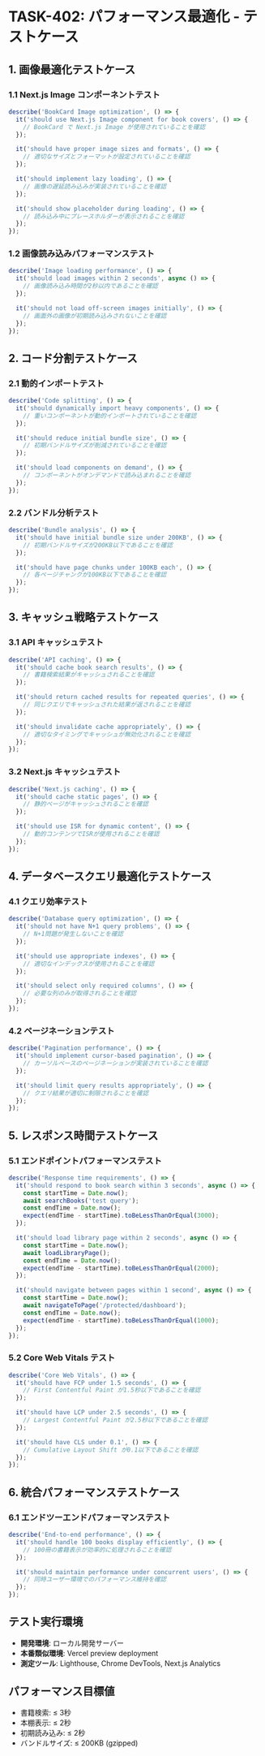 # TASK-402: パフォーマンス最適化 - テストケース

## 1. 画像最適化テストケース

### 1.1 Next.js Image コンポーネントテスト
```typescript
describe('BookCard Image optimization', () => {
  it('should use Next.js Image component for book covers', () => {
    // BookCard で Next.js Image が使用されていることを確認
  });

  it('should have proper image sizes and formats', () => {
    // 適切なサイズとフォーマットが設定されていることを確認
  });

  it('should implement lazy loading', () => {
    // 画像の遅延読み込みが実装されていることを確認
  });

  it('should show placeholder during loading', () => {
    // 読み込み中にプレースホルダーが表示されることを確認
  });
});
```

### 1.2 画像読み込みパフォーマンステスト
```typescript
describe('Image loading performance', () => {
  it('should load images within 2 seconds', async () => {
    // 画像読み込み時間が2秒以内であることを確認
  });

  it('should not load off-screen images initially', () => {
    // 画面外の画像が初期読み込みされないことを確認
  });
});
```

## 2. コード分割テストケース

### 2.1 動的インポートテスト
```typescript
describe('Code splitting', () => {
  it('should dynamically import heavy components', () => {
    // 重いコンポーネントが動的インポートされていることを確認
  });

  it('should reduce initial bundle size', () => {
    // 初期バンドルサイズが削減されていることを確認
  });

  it('should load components on demand', () => {
    // コンポーネントがオンデマンドで読み込まれることを確認
  });
});
```

### 2.2 バンドル分析テスト
```typescript
describe('Bundle analysis', () => {
  it('should have initial bundle size under 200KB', () => {
    // 初期バンドルサイズが200KB以下であることを確認
  });

  it('should have page chunks under 100KB each', () => {
    // 各ページチャンクが100KB以下であることを確認
  });
});
```

## 3. キャッシュ戦略テストケース

### 3.1 API キャッシュテスト
```typescript
describe('API caching', () => {
  it('should cache book search results', () => {
    // 書籍検索結果がキャッシュされることを確認
  });

  it('should return cached results for repeated queries', () => {
    // 同じクエリでキャッシュされた結果が返されることを確認
  });

  it('should invalidate cache appropriately', () => {
    // 適切なタイミングでキャッシュが無効化されることを確認
  });
});
```

### 3.2 Next.js キャッシュテスト
```typescript
describe('Next.js caching', () => {
  it('should cache static pages', () => {
    // 静的ページがキャッシュされることを確認
  });

  it('should use ISR for dynamic content', () => {
    // 動的コンテンツでISRが使用されることを確認
  });
});
```

## 4. データベースクエリ最適化テストケース

### 4.1 クエリ効率テスト
```typescript
describe('Database query optimization', () => {
  it('should not have N+1 query problems', () => {
    // N+1問題が発生しないことを確認
  });

  it('should use appropriate indexes', () => {
    // 適切なインデックスが使用されることを確認
  });

  it('should select only required columns', () => {
    // 必要な列のみが取得されることを確認
  });
});
```

### 4.2 ページネーションテスト
```typescript
describe('Pagination performance', () => {
  it('should implement cursor-based pagination', () => {
    // カーソルベースのページネーションが実装されていることを確認
  });

  it('should limit query results appropriately', () => {
    // クエリ結果が適切に制限されることを確認
  });
});
```

## 5. レスポンス時間テストケース

### 5.1 エンドポイントパフォーマンステスト
```typescript
describe('Response time requirements', () => {
  it('should respond to book search within 3 seconds', async () => {
    const startTime = Date.now();
    await searchBooks('test query');
    const endTime = Date.now();
    expect(endTime - startTime).toBeLessThanOrEqual(3000);
  });

  it('should load library page within 2 seconds', async () => {
    const startTime = Date.now();
    await loadLibraryPage();
    const endTime = Date.now();
    expect(endTime - startTime).toBeLessThanOrEqual(2000);
  });

  it('should navigate between pages within 1 second', async () => {
    const startTime = Date.now();
    await navigateToPage('/protected/dashboard');
    const endTime = Date.now();
    expect(endTime - startTime).toBeLessThanOrEqual(1000);
  });
});
```

### 5.2 Core Web Vitals テスト
```typescript
describe('Core Web Vitals', () => {
  it('should have FCP under 1.5 seconds', () => {
    // First Contentful Paint が1.5秒以下であることを確認
  });

  it('should have LCP under 2.5 seconds', () => {
    // Largest Contentful Paint が2.5秒以下であることを確認
  });

  it('should have CLS under 0.1', () => {
    // Cumulative Layout Shift が0.1以下であることを確認
  });
});
```

## 6. 統合パフォーマンステストケース

### 6.1 エンドツーエンドパフォーマンステスト
```typescript
describe('End-to-end performance', () => {
  it('should handle 100 books display efficiently', () => {
    // 100冊の書籍表示が効率的に処理されることを確認
  });

  it('should maintain performance under concurrent users', () => {
    // 同時ユーザー環境でのパフォーマンス維持を確認
  });
});
```

## テスト実行環境
- **開発環境**: ローカル開発サーバー
- **本番類似環境**: Vercel preview deployment
- **測定ツール**: Lighthouse, Chrome DevTools, Next.js Analytics

## パフォーマンス目標値
- 書籍検索: ≤ 3秒
- 本棚表示: ≤ 2秒
- 初期読み込み: ≤ 2秒
- バンドルサイズ: ≤ 200KB (gzipped)